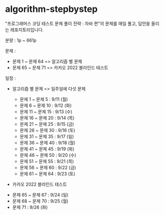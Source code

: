 # algorithm-stepbystep
"프로그래머스 코딩 테스트 문제 풀이 전략 : 자바 편"의 문제를 매일 풀고, 답안을 올리는 레포지토리입니다.

분량 : 1p ~ 661p 

문제 : 
- 문제 1 ~ 문제 64 => 알고리즘 별 문제 
- 문제 65 ~ 문제 71 => 카카오 2022 블라인드 테스트

일정 : 
* 알고리즘 별 문제 => 일주일에 다섯 문제
  - 문제 1 ~ 문제 5 : 9/11 (월)
  - 문제 6 ~ 문제 10 : 9/12 (화)
  - 문제 11 ~ 문제 15 : 9/13 (수)
  - 문제 16 ~ 문제 20 : 9/14 (목)
  - 문제 21 ~ 문제 25 : 9/15 (금)
  - 문제 26 ~ 문제 30 : 9/16 (토)
  - 문제 31 ~ 문제 35 : 9/17 (일)
  - 문제 36 ~ 문제 40 : 9/18 (월)
  - 문제 41 ~ 문제 45 : 9/19 (화)
  - 문제 46 ~ 문제 50 : 9/20 (수)
  - 문제 51 ~ 문제 55 : 9/21 (목)
  - 문제 56 ~ 문제 60 : 9/22 (금)
  - 문제 61 ~ 문제 64 : 9/23 (토)
  
*  카카오 2022 블라인드 테스트
  - 문제 65 ~ 문제 67 : 9/24 (일)
  - 문제 68 ~ 문제 70 : 9/25 (월)
  - 문제 71 : 9/26 (화)
  


